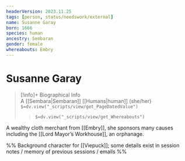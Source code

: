 ```yaml
---
headerVersion: 2023.11.25
tags: [person, status/needswork/external]
name: Susanne Garay
born: 1666
species: human
ancestry: Sembaran
gender: female
whereabouts: Embry
---
```

# Susanne Garay
>[!info]+ Biographical Info  
> A [[Sembara|Sembaran]] [[Humans|human]] (she/her)  
> `$=dv.view("_scripts/view/get_PageDatedValue")`  
>> `$=dv.view("_scripts/view/get_Whereabouts")`

A wealthy cloth merchant from [[Embry]], she sponsors many causes including the [[Lord Mayor’s Workhouse]], an orphanage. 

%% Background character for [[Viepuck]]; some details exist in session notes / memory of previous sessions / emails %%